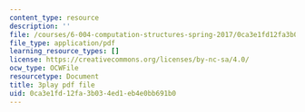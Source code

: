 ```yaml
---
content_type: resource
description: ''
file: /courses/6-004-computation-structures-spring-2017/0ca3e1fd12fa3b034ed1eb4e0bb691b0_3636264.pdf
file_type: application/pdf
learning_resource_types: []
license: https://creativecommons.org/licenses/by-nc-sa/4.0/
ocw_type: OCWFile
resourcetype: Document
title: 3play pdf file
uid: 0ca3e1fd-12fa-3b03-4ed1-eb4e0bb691b0
---
```

